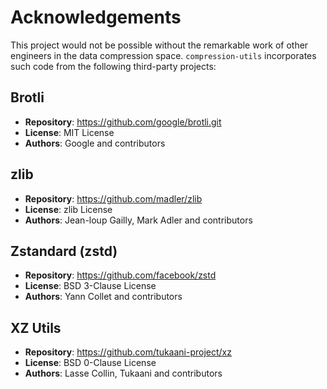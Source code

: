 # Acknowledgements

This project would not be possible without the remarkable work of other engineers in the data compression space. `compression-utils` incorporates such code from the following third-party projects:

## Brotli

- **Repository**: https://github.com/google/brotli.git
- **License**: MIT License
- **Authors**: Google and contributors

## zlib

- **Repository**: https://github.com/madler/zlib
- **License**: zlib License
- **Authors**: Jean-loup Gailly, Mark Adler and contributors

## Zstandard (zstd)

- **Repository**: https://github.com/facebook/zstd
- **License**: BSD 3-Clause License
- **Authors**: Yann Collet and contributors

## XZ Utils

- **Repository**: https://github.com/tukaani-project/xz
- **License**: BSD 0-Clause License
- **Authors**: Lasse Collin, Tukaani and contributors